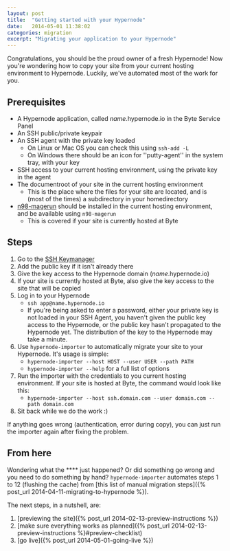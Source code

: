 ```yaml
---
layout: post
title:  "Getting started with your Hypernode"
date:   2014-05-01 11:38:02
categories: migration
excerpt: "Migrating your application to your Hypernode"
---
```


Congratulations, you should be the proud owner of a fresh Hypernode! Now you're wondering how to copy your site from your current hosting environment to Hypernode. Luckily, we've automated most of the work for you.

## Prerequisites
* A Hypernode application, called _name_.hypernode.io in the Byte Service Panel
* An SSH public/private keypair
* An SSH agent with the private key loaded
    * On Linux or Mac OS you can check this using `ssh-add -L`
    * On Windows there should be an icon for ''putty-agent'' in the system tray, with your key
* SSH access to your current hosting environment, using the private key in the agent
* The documentroot of your site in the current hosting environment
    * This is the place where the files for your site are located, and is (most of the times) a subdirectory in your homedirectory
* [n98-magerun](http://magerun.net/installation/) should be installed in the current hosting environment, and be available using `n98-magerun`
    * This is covered if your site is currently hosted at Byte

## Steps
1. Go to the [SSH Keymanager](https://service.byte.nl/sshkeymanager/)
1. Add the public key if it isn't already there
1. Give the key access to the Hypernode domain (_name_.hypernode.io)
1. If your site is currently hosted at Byte, also give the key access to the site that will be copied
1. Log in to your Hypernode
    * `ssh app@name.hypernode.io`
    * If you're being asked to enter a password, either your private key is not loaded in your SSH Agent, you haven't given the public key access to the Hypernode, or the public key hasn't propagated to the Hypernode yet. The distribution of the key to the Hypernode may take a minute.
1. Use `hypernode-importer` to automatically migrate your site to your Hypernode. It's usage is simple:
    * `hypernode-importer --host HOST --user USER --path PATH`
    * `hypernode-importer --help` for a full list of options
1. Run the importer with the credentials to you current hosting environment. If your site is hosted at Byte, the command would look like this:
    * `hypernode-importer --host ssh.domain.com --user domain.com --path domain.com`
1. Sit back while we do the work :)

If anything goes wrong (authentication, error during copy), you can just run the importer again after fixing the problem.

## From here
Wondering what the **** just happened? Or did something go wrong and you need to do something by hand? `hypernode-importer` automates steps 1 to 12 (flushing the  cache) from [this list of manual migration steps]({% post_url 2014-04-11-migrating-to-hypernode %}).

The next steps, in a nutshell, are:

1. [previewing the site]({% post_url 2014-02-13-preview-instructions %})
1. [make sure everything works as planned]({% post_url 2014-02-13-preview-instructions %}#preview-checklist)
1. [go live]({% post_url 2014-05-01-going-live %})
